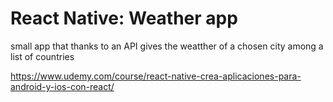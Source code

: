 # React Native: Weather app

small app that thanks to an API gives the weatther of a chosen city among a list of countries

https://www.udemy.com/course/react-native-crea-aplicaciones-para-android-y-ios-con-react/
